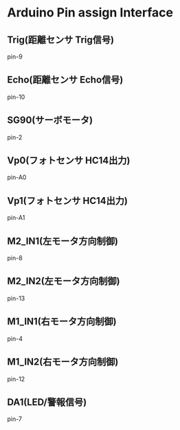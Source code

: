 # Arduino Pin assign Interface

## Trig(距離センサ Trig信号)
pin-9

## Echo(距離センサ Echo信号)
pin-10

## SG90(サーボモータ)
pin-2

## Vp0(フォトセンサ HC14出力)
pin-A0

## Vp1(フォトセンサ HC14出力)
pin-A1

## M2_IN1(左モータ方向制御)
pin-8

## M2_IN2(左モータ方向制御)
pin-13

## M1_IN1(右モータ方向制御)
pin-4

## M1_IN2(右モータ方向制御)
pin-12

## DA1(LED/警報信号)
pin-7
